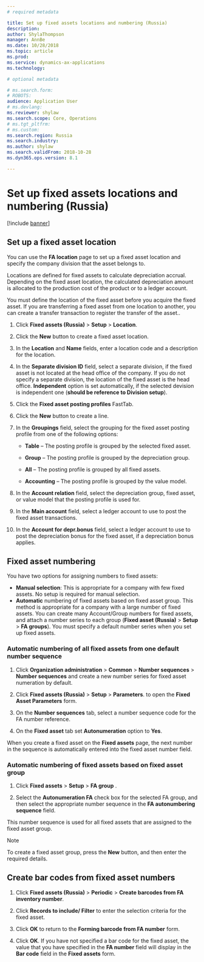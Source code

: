 ```yaml
---
# required metadata

title: Set up fixed assets locations and numbering (Russia)
description:
author: ShylaThompson
manager: AnnBe
ms.date: 10/28/2018
ms.topic: article
ms.prod: 
ms.service: dynamics-ax-applications
ms.technology: 

# optional metadata

# ms.search.form: 
# ROBOTS: 
audience: Application User
# ms.devlang: 
ms.reviewer: shylaw
ms.search.scope: Core, Operations
# ms.tgt_pltfrm: 
# ms.custom: 
ms.search.region: Russia
ms.search.industry: 
ms.author: shylaw
ms.search.validFrom: 2018-10-28
ms.dyn365.ops.version: 8.1

---
```


# Set up fixed assets locations and numbering (Russia)

[!include [banner](../includes/banner.md)]

## Set up a fixed asset location 

You can use the **FA location** page to set up a fixed asset location and specify the company division that the asset belongs to.

Locations are defined for fixed assets to calculate depreciation accrual. Depending on the fixed asset location, the calculated depreciation amount is allocated to the production cost of the product or to a ledger account.

You must define the location of the fixed asset before you acquire the fixed asset. If you are transferring a fixed asset from one location to another, you can create a transfer transaction to register the transfer of the asset..

1.  Click **Fixed assets (Russia)** \> **Setup** \> **Location**.

2.  Click the **New** button to create a fixed asset location.

3.  In the **Location** and **Name** fields, enter a location code and a description for the location.

4.  In the **Separate division ID** field, select a separate division, if the fixed asset is not located at the head office of the company. If you do not specify a separate division, the location of the fixed asset is the head office. **Independent** option is set automatically, if the selected devision is independent one (**should be reference to Division setup**). 

5.  Click the **Fixed asset posting profiles** FastTab.

6.  Click the **New** button to create a line.

7.  In the **Groupings** field, select the grouping for the fixed asset posting profile from one of the following options:
    
      - **Table** – The posting profile is grouped by the selected fixed asset.
    
      - **Group** – The posting profile is grouped by the depreciation group.
    
      - **All** – The posting profile is grouped by all fixed assets.
    
      - **Accounting** – The posting profile is grouped by the value model.

8.  In the **Account relation** field, select the depreciation group, fixed asset, or value model that the posting profile is used for.

9.  In the **Main account** field, select a ledger account to use to post the fixed asset transactions.

11. In the **Account for depr.bonus** field, select a ledger account to use to post the depreciation bonus for the fixed asset, if a depreciation bonus applies.

## Fixed asset numbering  

You have two options for assigning numbers to fixed assets:

  - **Manual selection**: This is appropriate for a company with few fixed assets. No setup is required for manual selection. 
  - **Automatic** numbering of fixed assets based on fixed asset group. This method is appropriate for a company with a large number of fixed assets. You can create many Account/Group numbers for fixed assets, and attach a number series to each group (**Fixed asset (Russia)** \> **Setup** \> **FA groups**). You must specify a default number series when you set up fixed assets.
   
### Automatic numbering of all fixed assets from one default number sequence

1.  Click **Organization administration** \> **Common** \> **Number sequences** \> **Number sequences** and create a new number series for fixed asset numeration by default.

2.  Click **Fixed assets (Russia)** \> **Setup** \> **Parameters**. to open the **Fixed Asset Parameters** form.

3.  On the **Number sequences** tab, select a number sequence code for the FA number reference.

4.  On the **Fixed asset** tab set **Autonumeration** option to **Yes**.

When you create a fixed asset on the **Fixed assets** page, the next number in the sequence is automatically entered into the fixed asset number field.


### Automatic numbering of fixed assets based on fixed asset group

1.  Click **Fixed assets** \> **Setup** \> **FA group** .

2.  Select the **Autonumeration FA** check box for the selected FA group, and then select the appropriate number sequence in the **FA autonumbering sequence** field.

This number sequence is used for all fixed assets that are assigned to the fixed asset group.

> [!NOTE]
> To create a fixed asset group, press the **New** button, and then enter the required details.

## Create bar codes from fixed asset numbers 

1.  Click **Fixed assets (Russia)** \> **Periodic** \> **Create barcodes from FA inventory number**.

2.  Click **Records to include/ Filter** to enter the selection criteria for the fixed asset.

3.  Click **OK** to return to the **Forming barcode from FA number** form.

4.  Click **OK**. If you have not specified a bar code for the fixed asset, the value that you have specified in the **FA number** field will display in the **Bar code** field in the **Fixed assets** form.


